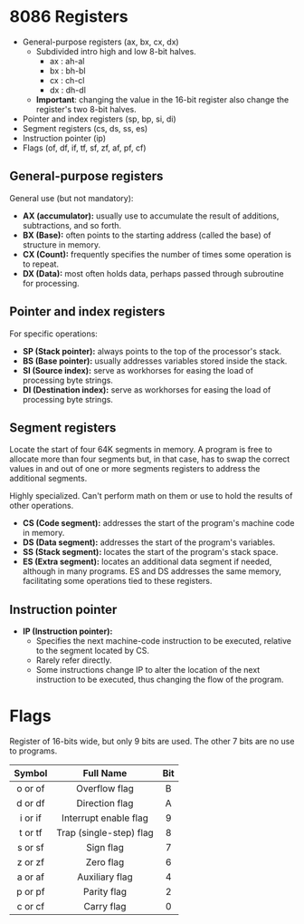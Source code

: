 # 8086 Registers

* General-purpose registers (ax, bx, cx, dx)
  * Subdivided intro high and low 8-bit halves.
    * ax : ah-al
    * bx : bh-bl
    * cx : ch-cl
    * dx : dh-dl
  * **Important**: changing the value in the 16-bit register also
  change the register's two 8-bit halves.
* Pointer and index registers (sp, bp, si, di)
* Segment registers (cs, ds, ss, es)
* Instruction pointer (ip)
* Flags (of, df, if, tf, sf, zf, af, pf, cf)

## General-purpose registers
General use (but not mandatory):

* **AX (accumulator):** usually use to accumulate the result of
  additions, subtractions, and so forth.
* **BX (Base):** often points to the starting address (called the
  base) of structure in memory.
* **CX (Count):** frequently specifies the number of times some
  operation is to repeat.
* **DX (Data):** most often holds data, perhaps passed through
  subroutine for processing.


## Pointer and index registers
For specific operations:

* **SP (Stack pointer):** always points to the top of the
  processor's stack.
* **BS (Base pointer):** usually addresses variables stored inside
  the stack.
* **SI (Source index):** serve as workhorses for easing the load of
  processing byte strings.
* **DI (Destination index):** serve as workhorses for easing the 
  load of processing byte strings.


## Segment registers
Locate the start of four 64K segments in memory. A program is free
to allocate more than four segments but, in that case, has to swap
the correct values in and out of one or more segments registers to
address the additional segments.

Highly specialized. Can't perform math on them or use to hold the
results of other operations.

* **CS (Code segment):** addresses the start of the program's
  machine code in memory.
* **DS (Data segment):** addresses the start of the program's
  variables.
* **SS (Stack segment):** locates the start of the program's
  stack space.
* **ES (Extra segment):** locates an additional data segment if
  needed, although in many programs. ES and DS addresses the same
  memory, facilitating some operations tied to these registers.


## Instruction pointer
* **IP (Instruction pointer):**
  * Specifies the next machine-code instruction to be executed,
    relative to the segment located by CS.
  * Rarely refer directly.
  * Some instructions change IP to alter the location of the next
    instruction to be executed, thus changing the flow of the 
    program.


# Flags
Register of 16-bits wide, but only 9 bits are used. The other 7
bits are no use to programs.

| **Symbol** |     **Full Name**       | **Bit** |
|:----------:|:-----------------------:|:-------:|
|  o or of   |      Overflow flag      |    B    |
|  d or df   |     Direction flag      |    A    |
|  i or if   |  Interrupt enable flag  |    9    |
|  t or tf   | Trap (single-step) flag |    8    |
|  s or sf   |        Sign flag        |    7    |
|  z or zf   |        Zero flag        |    6    |
|  a or af   |     Auxiliary flag      |    4    |
|  p or pf   |       Parity flag       |    2    |
|  c or cf   |        Carry flag       |    0    |

